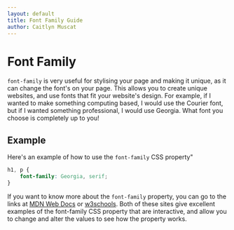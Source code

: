 ```yaml
--- 
layout: default
title: Font Family Guide
author: Caitlyn Muscat
---
```



# Font Family

`font-family` is very useful for stylising your page and making it unique, as it can change the font's on your page. This allows you to create unique websites, and use fonts that fit your website's design. For example, if I wanted to make something computing based, I would use the Courier font, but if I wanted something professional, I would use Georgia. What font you choose is completely up to you!

## Example

Here's an example of how to use the `font-family` CSS property" 

```css
h1, p {
    font-family: Georgia, serif; 
}

```

If you want to know more about the `font-family` property, you can go to the links at [MDN Web Docs](https://developer.mozilla.org/en-US/docs/Web/CSS/font-family) or [w3schools](https://www.w3schools.com/cssref/pr_font_font-family.php). Both of these sites give excellent examples of the font-family CSS property that are interactive, and allow you to change and alter the values to see how the property works. 